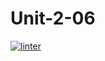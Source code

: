 # Unit-2-06
[![linter](https://github.com/<Dorian-Ishimwe/Unit-2-06/workflows/linter/badge.svg)](https://github.com/marketplace/actions/super-linter)

